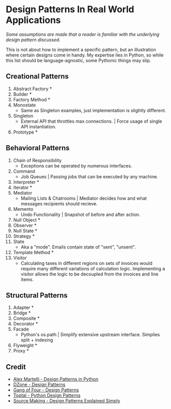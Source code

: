 # **Design Patterns In Real World Applications**

*Some assumptions are made that a reader is familiar with the underlying design pattern discussed.* 

This is not about how to implement a specific pattern, but an illustration where certain designs come in handy. My expertise lies in Python, so while this list should be language-agnostic, some Pythonic things may slip.



## **Creational Patterns**
1. Abstract Factory
	* 
1. Builder
	* 
1. Factory Method
	* 
1. Monostate
	* Same as Singleton examples, just implementation is slightly different.
1. Singleton
	* External API that throttles max connections. | Force usage of single API instantiation.
1. Prototype
	* 

## **Behavioral Patterns**
1. Chain of Responsibility
	* Exceptions can be operated by numerous interfaces.
1. Command
	* Job Queues | Passing jobs that can be executed by any machine.
1. Interpreter
	* 
1. Iterator
	* 
1. Mediator
	* Mailing Lists & Chatrooms | Mediator decides how and what messages recipients should recieve. 
1. Memento
	* Undo Functionality | Snapshot of before and after action.
1. Null Object
	* 
1. Observer
	* 
1. Null State
	* 
1. Strategy
	* 
1. State
	* Aka a "mode". Emails contain state of "sent", "unsent".
1. Template Method
	* 
1. Visitor
	* Calculating taxes in different regions on sets of invoices would require many different variations of calculation logic. Implementing a visitor allows the logic to be decoupled from the invoices and line items.


## **Structural Patterns**

1. Adapter
	* 
1. Bridge
	* 
1. Composite
	* 
1. Decorator
	* 
1. Facade
	* Python's os.path | Simplify extensive upstream interface. Simplies split + indexing
1. Flyweight
	* 
1. Proxy
	* 


## **Credit**

* [Alex Martelli - Design Patterns in Python](http://www.aleax.it/gdd_pydp.pdf)
* [DZone - Design Patterns](https://dzone.com/refcardz/design-patterns)
* [Gang of Four - Design Patterns](https://en.wikipedia.org/wiki/Design_Patterns)
* [Toptal - Python Design Patterns](https://www.toptal.com/python/python-design-patterns)
* [Source Making - Design Patterns Explained Simply](https://sourcemaking.com/design-patterns-ebook)
